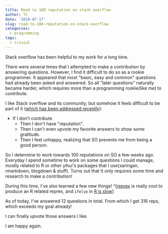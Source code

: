```yaml
---
title: Road to 100 reputation on stack overflow
author: TC
date: '2018-07-17'
slug: road-to-100-reputation-on-stack-overflow
categories:
  - programming
tags:
  - trivial
---
```


Stack overflow has been helpful to my work for a long time. 

There were several times that I attempted to make a contribution by answering questions. However, I find it difficult to do so as a rookie programmer. It appeared that most "basic, easy and common" questions had already been asked and answered. So all "later questions" naturally became harder, which requires more than a programming rookie(like me) to contribute.

I like Stack overflow and its community, but somehow it feels difficult to be part of it ([which has been addressed recently](https://stackoverflow.blog/2018/04/26/stack-overflow-isnt-very-welcoming-its-time-for-that-to-change/)):

- If I don't contribute
    - Then I don't have "reputation".
    - Then I can't even upvote my favorite answers to show some gratitude.
    - Then I feel unhappy, realizing that SO prevents me from being a good person.

So I determine to work towards 100 reputations on SO a few weeks ago. Everyday I spend sometime to work on some questions I could manage, mostly related to R or other yihui's packages that I use(xaringan, rmarkdown, blogdown & stuff). Turns out that It only requires some time and research to make a contribution!

During this time, I've also learned a few new things! ^[[reprex](https://reprex.tidyverse.org/) is really cool to produce an R related reprex, and  `ifelse` in [R is slow](https://stackoverflow.com/a/51260196/7503413)]

As of today, I've answered 12 questions in total. From which I get 316 reps, which exceeds my goal already!

I can finally upvote those answers I like.

I am happy again.
